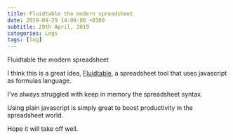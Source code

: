 ```yaml
---
title: Fluidtable the modern spreadsheet
date: 2019-04-29 14:00:00 +0100
subtitle: 29th April, 2019
categories: Logs
tags: [log]
---
```


Fluidtable the modern spreadsheet

I think this is a great idea, [Fluidtable](https://fluidtable.com/), a spreadsheet tool that uses javascript as formulas language.

I've always struggled with keep in memory the spreadsheet syntax. 

Using plain javascript is simply great to boost productivity in the spreadsheet world.

Hope it will take off well. 
